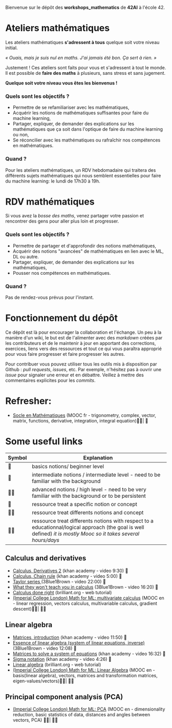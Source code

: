 Bienvenue sur le dépôt des **workshops_mathematics** de **42AI** à l'école 42.

# Ateliers mathématiques

Les ateliers mathématiques <b>s'adressent à tous</b> quelque soit votre niveau initial.

<i>« Ouais, mais je suis nul en maths. J'ai jamais été bon. Ça sert à rien. »</i>

Justement ! Ces ateliers sont faits pour vous et s'adressent à tout le monde. Il est possible de <b>faire des maths</b> à plusieurs, sans stress et sans jugement. 

<b>Quelque soit votre niveau vous êtes les bienvenus !</b>

### Quels sont les objectifs ?
- Permettre de se refamiliariser avec les mathématiques,
- Acquérir les notions de mathématiques suffisantes pour faire du machine learning,
- Partager, expliquer, de demander des explications sur les mathématiques que ça soit dans l'optique de faire du machine learning ou non,
- Se réconcilier avec les mathématiques ou rafraîchir nos compétences en mathématiques.

### Quand ?
Pour les ateliers mathématiques, un RDV hebdomadaire qui traitera des différents sujets mathématiques qui nous semblent essentielles pour faire du machine learning: le lundi de 17h30 à 19h.

# RDV mathématiques

Si vous avez la <i>bosse des maths</i>, venez partager votre passion et rencontrer des gens pour aller plus loin et progresser.


### Quels sont les objectifs ?
- Permettre de partager et d'approfondir des notions mathématiques,
- Acquérir des notions "avancées" de mathématiques en lien avec le ML, DL ou autre.
- Partager, expliquer, de demander des explications sur les mathématiques,
- Pousser nos compétences en mathématiques.

### Quand ?
Pas de rendez-vous prévus pour l'instant.

# Fonctionnement du dépôt

Ce dépôt est là pour encourager la collaboration et l'échange. Un peu à la manière d'un wiki, le but est de l'alimenter avec des _markdown_ créées par les contributeurs et de le maintenir à jour en apportant des corrections, exercices, liens vers des ressources et tout ce qui vous paraîtra approprié pour vous faire progresser et faire progresser les autres.

Pour contribuer vous pouvez utiliser tous les outils mis à disposition par Github : _pull requests_, _issues_, etc. Par exemple, n'hésitez pas à ouvrir une _issue_ pour signaler une erreur et en débattre. Veillez à mettre des commentaires explicites pour les _commits_.


# Refresher:
- [Socle en Mathématiques](https://mooc-francophone.com/cours/socle-en-mathematiques/) (MOOC fr - trigonometry, complex, vector, matrix, functions, derivative, integration, integral equation):star2::star2:| :candy:

# Some useful links

|Symbol| Explanation|
|---------------------|--------|
| :candy:               | basics notions/ beginner level |
| :anger:               | intermediate notions / intermediate level - need to be familiar with the background |
| :anger::anger:        | advanced notions / high level - need to be very familiar with the background or to be persistent|
| :dart:               | ressource treat a specific notion or concept       |
| :dart::star2:        | ressource treat differents notions and concept     |
| :star2::star2: | ressource treat differents notions with respect to a educationnal/logical approach (the goal is well defined) *it is mostly Mooc so it takes several hours/days*     |

## Calculus and derivatives
- [Calculus, Derivatives 2](https://www.khanacademy.org/test-prep/fr-twelveth-grade-math/les-derivees/introduction-aux-derivees/v/calculus-derivatives-2?utm_campaign=DifferentialCalculus&utm_medium) (khan academy - video 9:30) :candy:
- [Calculus, Chain rule](https://www.khanacademy.org/test-prep/fr-twelveth-grade-math/les-derivees/theoreme-de-a-derivee-des-fonctions-composees/v/chain-rule-introduction) (khan academy - video 5:00) :candy:
- [Taylor series ](https://www.youtube.com/watch?v=3d6DsjIBzJ4&list=PLZHQObOWTQDMsr9K-rj53DwVRMYO3t5Yr&index=12&t=0s) (3Blue1Brown - video 22:00) :dart:
- [What they won't teach you in calculus](https://www.youtube.com/watch?v=CfW845LNObM&list=PLZHQObOWTQDMsr9K-rj53DwVRMYO3t5Yr&index=13&t=0s) (3Blue1Brown - video 16:20) :dart:
- [Calculus done right](https://brilliant.org/courses/calculus-done-right/) (brilliant.org - web tutorial)
- [(Imperial College London) Math for ML: multivariate calculus](https://www.coursera.org/learn/multivariate-calculus-machine-learning) (MOOC en - linear regression, vectors calculus, multivariable calculus, gradient descent):star2::star2:| :anger::anger:

## Linear algebra
- [Matrices, introduction](https://www.youtube.com/watch?v=xyAuNHPsq-g&list=PLFD0EB975BA0CC1E0) (khan academy - video 11:50) :candy:
- [Essence of linear algebra (system of linear equations, inverse)](https://www.youtube.com/watch?v=uQhTuRlWMxw) (3Blue1Brown - video 12:08) :dart:
- [Matrices to solve a system of equations](https://www.youtube.com/watch?v=AUqeb9Z3y3k) (khan academy - video 16:32) :candy:
- [Sigma notation](https://www.youtube.com/watch?v=5jwXThH6fg4) (khan academy - video 4:26) :candy:
- [Linear algebra](https://brilliant.org/courses/linear-algebra/) (brilliant.org - web tutorial)
- [(Imperial College London) Math for ML: Linear Algebra](https://www.coursera.org/learn/linear-algebra-machine-learning/home/welcome) (MOOC en - basis(linear algebra), vectors, matrices and transformation matrices, eigen-values/vectors):star2::star2:| :anger::anger:

## Principal component analysis (PCA)
- [(Imperial College London) Math for ML: PCA](https://www.coursera.org/learn/pca-machine-learning) (MOOC en - dimensionality reduction, basic statistics of data, distances and angles between vectors, PCA) :star2::star2:| :anger::anger:
